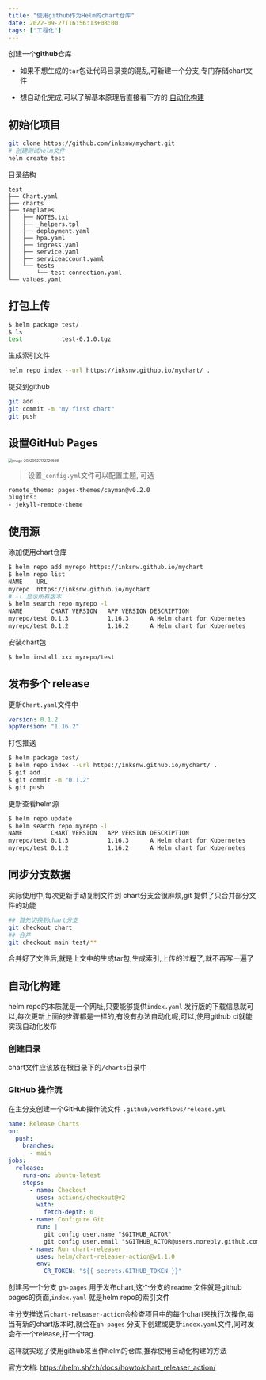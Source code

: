 ```yaml
---
title: "使用github作为Helm的chart仓库"
date: 2022-09-27T16:56:13+08:00
tags: ["工程化"]
---
```


创建一个**github**仓库

- 如果不想生成的`tar`包让代码目录变的混乱,可新建一个分支,专门存储chart文件

- 想自动化完成,可以了解基本原理后直接看下方的 [自动化构建](#自动化构建)

## 初始化项目

```bash
git clone https://github.com/inksnw/mychart.git
# 创建测试helm文件
helm create test
```

目录结构

```
test
├── Chart.yaml
├── charts
├── templates
│   ├── NOTES.txt
│   ├── _helpers.tpl
│   ├── deployment.yaml
│   ├── hpa.yaml
│   ├── ingress.yaml
│   ├── service.yaml
│   ├── serviceaccount.yaml
│   └── tests
│       └── test-connection.yaml
└── values.yaml
```

## 打包上传

```bash
$ helm package test/
$ ls
test           test-0.1.0.tgz
```

生成索引文件

```bash
helm repo index --url https://inksnw.github.io/mychart/ .
```

提交到github

```bash
git add .
git commit -m "my first chart"
git push
```

## 设置GitHub Pages

<img src="http://inksnw.asuscomm.com:3001/blog/使用github作为Helm的chart仓库_4702eb9bb1298308ea430cd67a2d0c70.png" alt="image-20220927172720598" style="zoom:50%;" />

> 设置`_config.yml`文件可以配置主题, 可选

```bash
remote_theme: pages-themes/cayman@v0.2.0
plugins:
- jekyll-remote-theme
```

## 使用源

添加使用chart仓库

```bash
$ helm repo add myrepo https://inksnw.github.io/mychart
$ helm repo list
NAME  	URL                                   
myrepo	https://inksnw.github.io/mychart
# -l 显示所有版本
$ helm search repo myrepo -l 
NAME       	CHART VERSION	APP VERSION	DESCRIPTION                
myrepo/test	0.1.3        	1.16.3     	A Helm chart for Kubernetes
myrepo/test	0.1.2        	1.16.2     	A Helm chart for Kubernetes
```

安装chart包

```bash
$ helm install xxx myrepo/test
```

## 发布多个 release

更新`Chart.yaml`文件中 

```yaml
version: 0.1.2
appVersion: "1.16.2"
```

打包推送
```bash
$ helm package test/ 
$ helm repo index --url https://inksnw.github.io/mychart/ .
$ git add .
$ git commit -m "0.1.2"
$ git push
```

更新查看helm源

```bash
$ helm repo update
$ helm search repo myrepo -l
NAME       	CHART VERSION	APP VERSION	DESCRIPTION                
myrepo/test	0.1.3        	1.16.3     	A Helm chart for Kubernetes
myrepo/test	0.1.2        	1.16.2     	A Helm chart for Kubernetes
```

## 同步分支数据

实际使用中,每次更新手动复制文件到 chart分支会很麻烦,git 提供了只合并部分文件的功能

```bash
## 首先切换到chart分支
git checkout chart
## 合并
git checkout main test/** 
```

合并好了文件后,就是上文中的生成tar包,生成索引,上传的过程了,就不再写一遍了

## 自动化构建

helm repo的本质就是一个网址,只要能够提供`index.yaml` 发行版的下载信息就可以,每次更新上面的步骤都是一样的,有没有办法自动化呢,可以,使用github ci就能实现自动化发布

### 创建目录

chart文件应该放在根目录下的`/charts`目录中

### GitHub 操作流

在主分支创建一个GitHub操作流文件 `.github/workflows/release.yml`

```yaml
name: Release Charts
on:
  push:
    branches:
      - main
jobs:
  release:
    runs-on: ubuntu-latest
    steps:
      - name: Checkout
        uses: actions/checkout@v2
        with:
          fetch-depth: 0
      - name: Configure Git
        run: |
          git config user.name "$GITHUB_ACTOR"
          git config user.email "$GITHUB_ACTOR@users.noreply.github.com"
      - name: Run chart-releaser
        uses: helm/chart-releaser-action@v1.1.0
        env:
          CR_TOKEN: "${{ secrets.GITHUB_TOKEN }}"
```

创建另一个分支 `gh-pages` 用于发布chart,这个分支的`readme` 文件就是github pages的页面,`index.yaml` 就是helm repo的索引文件

主分支推送后`chart-releaser-action`会检查项目中的每个chart来执行次操作,每当有新的chart版本时,就会在`gh-pages` 分支下创建或更新`index.yaml`文件,同时发会布一个release,打一个tag.

这样就实现了使用github来当作helm的仓库,推荐使用自动化构建的方法

官方文档: https://helm.sh/zh/docs/howto/chart_releaser_action/
